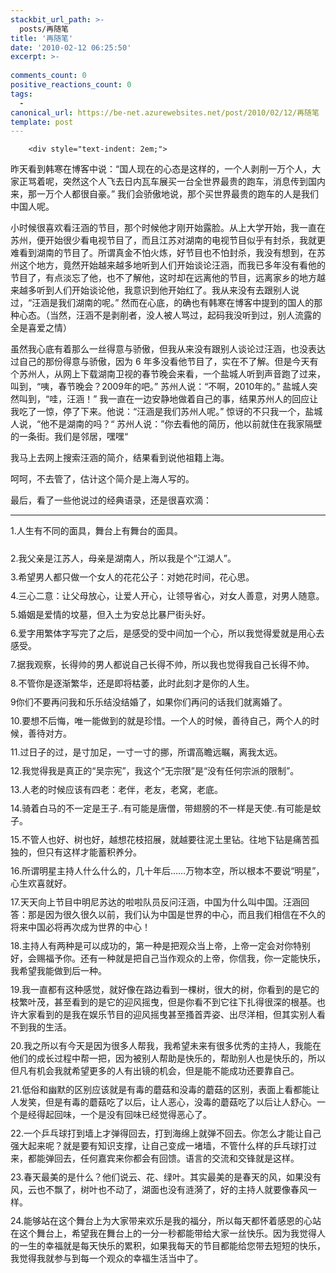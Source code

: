 ```yaml
---
stackbit_url_path: >-
  posts/再随笔
title: '再随笔'
date: '2010-02-12 06:25:50'
excerpt: >-
  
comments_count: 0
positive_reactions_count: 0
tags: 
  - 
canonical_url: https://be-net.azurewebsites.net/post/2010/02/12/再随笔
template: post
---
```


        <div style="text-indent: 2em;">
<p>昨天看到韩寒在博客中说：“国人现在的心态是这样的，一个人剥削一万个人，大家正骂着呢，突然这个人飞去日内瓦车展买一台全世界最贵的跑车，消息传到国内来，那一万个人都很自豪。” 我们会骄傲地说，那个买世界最贵的跑车的人是我们中国人呢。</p>
<p>小时候很喜欢看汪涵的节目，那个时候他才刚开始露脸。从上大学开始，我一直在苏州，便开始很少看电视节目了，而且江苏对湖南的电视节目似乎有封杀，我就更难看到湖南的节目了。所谓真金不怕火炼，好节目也不怕封杀，我没有想到，在苏州这个地方，竟然开始越来越多地听到人们开始谈论汪涵，而我已多年没有看他的节目了，有点淡忘了他，也不了解他，这时却在远离他的节目，远离家乡的地方越来越多听到人们开始谈论他，我意识到他开始红了。我从来没有去跟别人说过，“汪涵是我们湖南的呢。” 然而在心底，的确也有韩寒在博客中提到的国人的那种心态。（当然，汪涵不是剥削者，没人被人骂过，起码我没听到过，别人流露的全是喜爱之情）</p>
<p>虽然我心底有着那么一丝得意与骄傲，但我从来没有跟别人谈论过汪涵，也没表达过自己的那份得意与骄傲，因为 6 年多没看他节目了，实在不了解。但是今天有个苏州人，从网上下载湖南卫视的春节晚会来看，一个盐城人听到声音跑了过来，叫到，“咦，春节晚会？2009年的吧。” 苏州人说：“不啊，2010年的。” 盐城人突然叫到，“哇，汪涵！” 我一直在一边安静地做着自己的事，结果苏州人的回应让我吃了一惊，停了下来。他说：“汪涵是我们苏州人呢。” 惊讶的不只我一个，盐城人说，“他不是湖南的吗？“ 苏州人说：”你去看他的简历，他以前就住在我家隔壁的一条街。我们是邻居，嘿嘿“</p>
<p>我马上去网上搜索汪涵的简介，结果看到说他祖籍上海。</p>
<p>呵呵，不去管了，估计这个简介是上海人写的。</p>
<p>最后，看了一些他说过的经典语录，还是很喜欢滴：</p>
<hr>
<p>1.人生有不同的面具，舞台上有舞台的面具。</p>
<div class="spctrl" style="font-family: Arial; font-size: 14px; text-align: left; height: 10px; line-height: 10px; ">&nbsp;</div>
2.我父亲是江苏人，母亲是湖南人，所以我是个“江湖人”。<br>
<div class="spctrl" style="font-family: Arial; font-size: 14px; text-align: left; height: 10px; line-height: 10px; ">&nbsp;</div>
3.希望男人都只做一个女人的花花公子：对她花时间，花心思。<br>
<div class="spctrl" style="font-family: Arial; font-size: 14px; text-align: left; height: 10px; line-height: 10px; ">&nbsp;</div>
4.三心二意：让父母放心，让爱人开心，让领导省心，对女人善意，对男人随意。<br>
<div class="spctrl" style="font-family: Arial; font-size: 14px; text-align: left; height: 10px; line-height: 10px; ">&nbsp;</div>
5.婚姻是爱情的坟墓，但入土为安总比暴尸街头好。<br>
<div class="spctrl" style="font-family: Arial; font-size: 14px; text-align: left; height: 10px; line-height: 10px; ">&nbsp;</div>
6.爱字用繁体字写完了之后，是感受的受中间加一个心，所以我觉得爱就是用心去感受。<br>
<div class="spctrl" style="font-family: Arial; font-size: 14px; text-align: left; height: 10px; line-height: 10px; ">&nbsp;</div>
7.据我观察，长得帅的男人都说自己长得不帅，所以我也觉得我自己长得不帅。<br>
<div class="spctrl" style="font-family: Arial; font-size: 14px; text-align: left; height: 10px; line-height: 10px; ">&nbsp;</div>
8.不管你是逐渐繁华，还是即将枯萎，此时此刻才是你的人生。<br>
<div class="spctrl" style="font-family: Arial; font-size: 14px; text-align: left; height: 10px; line-height: 10px; ">&nbsp;</div>
9你们不要再问我和乐乐结没结婚了，如果你们再问的话我们就离婚了。<br>
<div class="spctrl" style="font-family: Arial; font-size: 14px; text-align: left; height: 10px; line-height: 10px; ">&nbsp;</div>
10.要想不后悔，唯一能做到的就是珍惜。一个人的时候，善待自己，两个人的时候，善待对方。<br>
<div class="spctrl" style="font-family: Arial; font-size: 14px; text-align: left; height: 10px; line-height: 10px; ">&nbsp;</div>
11.过日子的过，是寸加足，一寸一寸的挪，所谓高瞻远瞩，离我太远。<br>
<div class="spctrl" style="font-family: Arial; font-size: 14px; text-align: left; height: 10px; line-height: 10px; ">&nbsp;</div>
12.我觉得我是真正的“吴宗宪”，我这个“无宗限”是“没有任何宗派的限制”。&nbsp;<br>
<div class="spctrl" style="font-family: Arial; font-size: 14px; text-align: left; height: 10px; line-height: 10px; ">&nbsp;</div>
13.人老的时候应该有四老：老伴，老友，老窝，老底。<br>
<div class="spctrl" style="font-family: Arial; font-size: 14px; text-align: left; height: 10px; line-height: 10px; ">&nbsp;</div>
14.骑着白马的不一定是王子..有可能是唐僧，带翅膀的不一样是天使..有可能是蚊子。&nbsp;<br>
<div class="spctrl" style="font-family: Arial; font-size: 14px; text-align: left; height: 10px; line-height: 10px; ">&nbsp;</div>
15.不管人也好、树也好，越想花枝招展，就越要往泥土里钻。往地下钻是痛苦孤独的，但只有这样才能蓄积养分。<br>
<div class="spctrl" style="font-family: Arial; font-size: 14px; text-align: left; height: 10px; line-height: 10px; ">&nbsp;</div>
16.所谓明星主持人什么什么的，几十年后……万物本空，所以根本不要说“明星”，心生欢喜就好。<br>
<div class="spctrl" style="font-family: Arial; font-size: 14px; text-align: left; height: 10px; line-height: 10px; ">&nbsp;</div>
17.天天向上节目中明尼苏达的啦啦队员反问汪涵，中国为什么叫中国。汪涵回答：那是因为很久很久以前，我们认为中国是世界的中心，而且我们相信在不久的将来中国必将再次成为世界的中心！<br>
<div class="spctrl" style="font-family: Arial; font-size: 14px; text-align: left; height: 10px; line-height: 10px; ">&nbsp;</div>
18.主持人有两种是可以成功的，第一种是把观众当上帝，上帝一定会对你特别好，会赐福予你。还有一种就是把自己当作观众的上帝，你信我，你一定能快乐，我希望我能做到后一种。<br>
<div class="spctrl" style="font-family: Arial; font-size: 14px; text-align: left; height: 10px; line-height: 10px; ">&nbsp;</div>
19.我一直都有这种感觉，就好像在路边看到一棵树，很大的树，你看到的是它的枝繁叶茂，甚至看到的是它的迎风摇曳，但是你看不到它往下扎得很深的根基。也许大家看到的是我在娱乐节目的迎风摇曳甚至搔首弄姿、出尽洋相，但其实别人看不到我的生活。&nbsp;<br>
<div class="spctrl" style="font-family: Arial; font-size: 14px; text-align: left; height: 10px; line-height: 10px; ">&nbsp;</div>
20.我之所以有今天是因为很多人帮我，我希望未来有很多优秀的主持人，我能在他们的成长过程中帮一把，因为被别人帮助是快乐的，帮助别人也是快乐的，所以但凡有机会我就希望更多的人有出镜的机会，但是能不能成功还要靠自己。&nbsp;<br>
<div class="spctrl" style="font-family: Arial; font-size: 14px; text-align: left; height: 10px; line-height: 10px; ">&nbsp;</div>
21.低俗和幽默的区别应该就是有毒的蘑菇和没毒的蘑菇的区别，表面上看都能让人发笑，但是有毒的蘑菇吃了以后，让人恶心，没毒的蘑菇吃了以后让人舒心。一个是经得起回味，一个是没有回味已经觉得恶心了。<br>
<div class="spctrl" style="font-family: Arial; font-size: 14px; text-align: left; height: 10px; line-height: 10px; ">&nbsp;</div>
22.一个乒乓球打到墙上才弹得回去，打到海绵上就弹不回去。你怎么才能让自己强大起来呢？就是要有知识支撑，让自己变成一堵墙，不管什么样的乒乓球打过来，都能弹回去，任何嘉宾来你都会有回馈。语言的交流和交锋就是这样。<br>
<div class="spctrl" style="font-family: Arial; font-size: 14px; text-align: left; height: 10px; line-height: 10px; ">&nbsp;</div>
23.春天最美的是什么？他们说云、花、绿叶。其实最美的是春天的风，如果没有风，云也不飘了，树叶也不动了，湖面也没有涟漪了，好的主持人就要像春风一样。<br>
<div class="spctrl" style="font-family: Arial; font-size: 14px; text-align: left; height: 10px; line-height: 10px; ">&nbsp;</div>
24.能够站在这个舞台上为大家带来欢乐是我的福分，所以每天都怀着感恩的心站在这个舞台上，希望我在舞台上的一分一秒都能带给大家一丝快乐。因为我觉得人的一生的幸福就是每天快乐的累积，如果我每天的节目都能给您带去短短的快乐，我觉得我就参与到每一个观众的幸福生活当中了。
<p>&nbsp;</p>
<p>&nbsp;</p>
</div>
<p>&nbsp;</p>
      